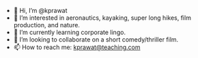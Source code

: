 - 👋 Hi, I’m @kprawat
- 👀 I’m interested in aeronautics, kayaking, super long hikes, film production, and nature.
- 🌱 I’m currently learning corporate lingo.
- 💞️ I’m looking to collaborate on a short comedy/thriller film.
- 📫 How to reach me: kprawat@teaching.com
